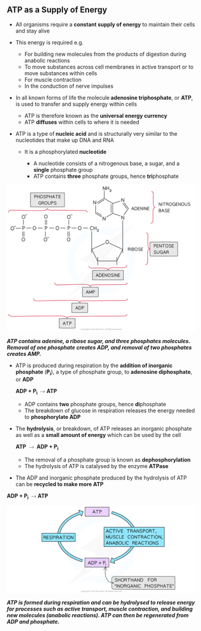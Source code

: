 ATP as a Supply of Energy
-------------------------

* All organisms require a <b>constant supply of energy</b> to maintain their cells and stay alive
* This energy is required e.g.

  + For building new molecules from the products of digestion during anabolic reactions
  + To move substances across cell membranes in active transport or to move substances within cells
  + For muscle contraction
  + In the conduction of nerve impulses
* In all known forms of life the molecule<b> adenosine triphosphate</b>, or <b>ATP</b>, is used to transfer and supply energy within cells

  + ATP is therefore known as the <b>universal energy currency</b>
  + ATP <b>diffuses</b> within cells to where it is needed

* ATP is a<b> </b>type of<b> nucleic acid</b> and is structurally very similar to the nucleotides that make up DNA and RNA

  + It is a phosphorylated<b> nucleotide</b>

    - A nucleotide consists of a nitrogenous base, a sugar, and a <b>single</b> phosphate group
    - ATP contains <b>three</b> phosphate groups, hence <b>tri</b>phosphate

![structure-of-atp](structure-of-atp.png)

<i><b>ATP contains adenine, a ribose sugar, and three phosphates molecules. Removal of one phosphate creates ADP, and removal of two phosphates creates AMP.</b></i>

* ATP is produced during respiration by the <b>addition of inorganic phosphate</b> (<b>P</b><sub><b>i</b></sub>), a type of phosphate group, to <b>adenosine diphosphate</b>, or <b>ADP</b>

  <b>ADP + P</b><sub><b>i </b></sub><math><semantics><mo>→</mo><annotation>{"language":"en","fontFamily":"Times New Roman","fontSize":"18"}</annotation></semantics></math><b>ATP </b>

  + ADP contains <b>two</b> phosphate groups, hence <b>di</b>phosphate
  + The breakdown of glucose in respiration releases the energy needed to <b>phosphorylate ADP</b>
* The <b>hydrolysis</b>, or breakdown, of ATP releases an inorganic phosphate as well as a <b>small amount of energy</b> which can be used by the cell

  <b>ATP </b><math><semantics><mo>→</mo><annotation>{"language":"en","fontFamily":"Times New Roman","fontSize":"18"}</annotation></semantics></math><b> ADP + P</b><sub><b>i</b></sub>

  + The removal of a phosphate group is known as <b>dephosphorylation</b>
  + The hydrolysis of ATP is catalysed by the enzyme <b>ATPase</b>
* The ADP and inorganic phosphate produced by the hydrolysis of ATP can be <b>recycled to make more ATP</b>

<b>ADP + P</b><sub><b>i </b></sub><math><semantics><mo>→</mo><annotation>{"language":"en","fontFamily":"Times New Roman","fontSize":"18"}</annotation></semantics></math><b>ATP </b>

![Cycling of ATP](Cycling-of-ATP.png)

<i><b>ATP is formed during respiration and can be hydrolysed to release energy for processes such as active transport, muscle contraction, and building new molecules (anabolic reactions). ATP can then be regenerated from ADP and phosphate.</b></i>